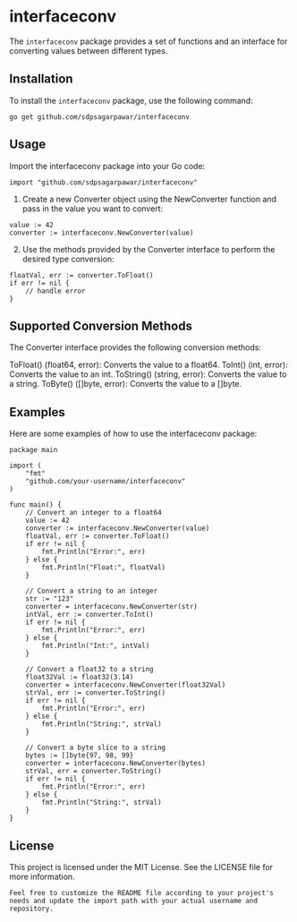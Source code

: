 interfaceconv
============

The `interfaceconv` package provides a set of functions and an interface for converting values between different types.

Installation
------------

To install the `interfaceconv` package, use the following command:

```shell
go get github.com/sdpsagarpawar/interfaceconv
```

## Usage
Import the interfaceconv package into your Go code:

```
import "github.com/sdpsagarpawar/interfaceconv"
```
1. Create a new Converter object using the NewConverter function and pass in the value you want to convert:
```
value := 42
converter := interfaceconv.NewConverter(value)
```
2. Use the methods provided by the Converter interface to perform the desired type conversion:
```
floatVal, err := converter.ToFloat()
if err != nil {
    // handle error
}
```

## Supported Conversion Methods
The Converter interface provides the following conversion methods:

ToFloat() (float64, error): Converts the value to a float64.
ToInt() (int, error): Converts the value to an int.
ToString() (string, error): Converts the value to a string.
ToByte() ([]byte, error): Converts the value to a []byte.

## Examples
Here are some examples of how to use the interfaceconv package:
```
package main

import (
    "fmt"
    "github.com/your-username/interfaceconv"
)

func main() {
    // Convert an integer to a float64
    value := 42
    converter := interfaceconv.NewConverter(value)
    floatVal, err := converter.ToFloat()
    if err != nil {
        fmt.Println("Error:", err)
    } else {
        fmt.Println("Float:", floatVal)
    }

    // Convert a string to an integer
    str := "123"
    converter = interfaceconv.NewConverter(str)
    intVal, err := converter.ToInt()
    if err != nil {
        fmt.Println("Error:", err)
    } else {
        fmt.Println("Int:", intVal)
    }

    // Convert a float32 to a string
    float32Val := float32(3.14)
    converter = interfaceconv.NewConverter(float32Val)
    strVal, err := converter.ToString()
    if err != nil {
        fmt.Println("Error:", err)
    } else {
        fmt.Println("String:", strVal)
    }

    // Convert a byte slice to a string
    bytes := []byte{97, 98, 99}
    converter = interfaceconv.NewConverter(bytes)
    strVal, err = converter.ToString()
    if err != nil {
        fmt.Println("Error:", err)
    } else {
        fmt.Println("String:", strVal)
    }
}

```

## License
This project is licensed under the MIT License. See the LICENSE file for more information.
```
Feel free to customize the README file according to your project's needs and update the import path with your actual username and repository.
```